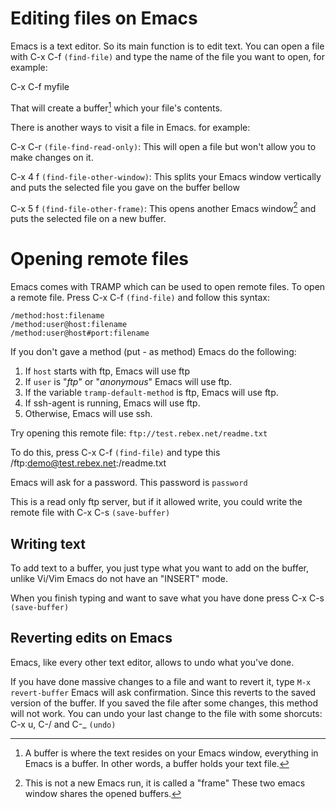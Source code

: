 # Editing files on Emacs

Emacs is a text editor. So its main function is to edit text. You can
open a file with C-x C-f ```(find-file)``` and type the name of the
file you want to open, for example:

C-x C-f myfile

That will create a buffer[^1] which your file's contents.

There is another ways to visit a file in Emacs. for example:

C-x C-r `(file-find-read-only)`: This will open a file but won't allow
you to make changes on it.

C-x 4 f `(find-file-other-window)`: This splits your Emacs window
vertically and puts the selected file you gave on the buffer bellow

C-x 5 f `(find-file-other-frame)`: This opens another Emacs window[^2]
and puts the selected file on a new buffer.

# Opening remote files

Emacs comes with TRAMP which can be used to open remote files. To open
a remote file. Press C-x C-f ```(find-file)``` and follow this syntax:

~~~
/method:host:filename
/method:user@host:filename
/method:user@host#port:filename
~~~

If you don't gave a method (put - as method) Emacs do the following:

1. If `host` starts with ftp, Emacs will use ftp
2. If `user` is "*ftp*" or "*anonymous*" Emacs will use ftp.
3. If the variable `tramp-default-method` is ftp, Emacs will use ftp.
4. If ssh-agent is running, Emacs will use ftp.
5. Otherwise, Emacs will use ssh.

Try opening this remote file: `ftp://test.rebex.net/readme.txt`

To do this, press C-x C-f ```(find-file)``` and type this
/ftp:demo@test.rebex.net:/readme.txt

Emacs will ask for a password. This password is `password`

This is a read only ftp server, but if it allowed write, you could
write the remote file with C-x C-s `(save-buffer)`

## Writing text

To add text to a buffer, you just type what you want to add on the
buffer, unlike Vi/Vim Emacs do not have an "INSERT" mode.

When you finish typing and want to save what you have done press C-x C-s `(save-buffer)`

## Reverting edits on Emacs

Emacs, like every other text editor, allows to undo what you've done. 

If you have done massive changes to a file and want to revert it, type
`M-x revert-buffer` Emacs will ask confirmation. Since this reverts to
the saved version of the buffer. If you saved the file after some
changes, this method will not work. You can undo your last change to
the file with some shorcuts: C-x u, C-/ and C-_ `(undo)`

[^1]: A buffer is where the text resides on your Emacs window,
everything in Emacs is a buffer. In other words, a buffer holds
your text file.
[^2]: This is not a new Emacs run, it is called a "frame" These
two emacs window shares the opened buffers.

